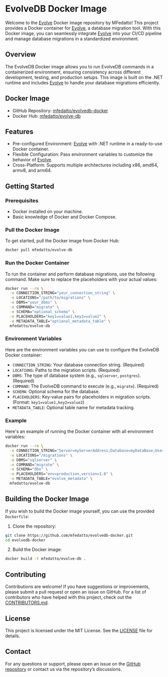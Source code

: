 # EvolveDB Docker Image

Welcome to the [Evolve](https://evolve-db.netlify.app/) Docker image repository by MFedatto!
This project provides a Docker container for [Evolve](https://evolve-db.netlify.app/), a database
migration tool.
With this Docker image, you can seamlessly integrate [Evolve](https://evolve-db.netlify.app/) into
your CI/CD pipeline and manage database migrations in a standardized environment.

## Overview

The EvolveDB Docker image allows you to run EvolveDB commands in a containerized environment,
ensuring consistency across different development, testing, and production setups.
This image is built on the .NET runtime and includes [Evolve](https://evolve-db.netlify.app/) to
handle your database migrations efficiently.

## Docker Image

* GitHub Repository: [mfedatto/evolvedb-docker](https://github.com/mfedatto/evolvedb-docker)
* Docker Hub: [mfedatto/evolve-db](https://hub.docker.com/r/mfedatto/evolve-db)

## Features

* Pre-configured Environment: [Evolve](https://evolve-db.netlify.app/) with .NET runtime in a
  ready-to-use Docker container.
* Flexible Configuration: Pass environment variables to customize the behavior of
  [Evolve](https://evolve-db.netlify.app/).
* Cross-Platform: Supports multiple architectures including x86, amd64, armv8, and arm64.

## Getting Started

### Prerequisites

* Docker installed on your machine.
* Basic knowledge of Docker and Docker Compose.

### Pull the Docker Image

To get started, pull the Docker image from Docker Hub:

```sh
docker pull mfedatto/evolve-db
```

### Run the Docker Container

To run the container and perform database migrations, use the following command.
Make sure to replace the placeholders with your actual values:

```sh
docker run --rm \
  -e CONNECTION_STRING="your_connection_string" \
  -e LOCATIONS="/path/to/migrations" \
  -e DBMS="your_dbms" \
  -e COMMAND="migrate" \
  -e SCHEMA="optional_schema" \
  -e PLACEHOLDERS="key1=value1,key2=value2" \
  -e METADATA_TABLE="optional_metadata_table" \
  mfedatto/evolve-db
```

### Environment Variables

Here are the environment variables you can use to configure the EvolveDB Docker container:

* `CONNECTION_STRING`: Your database connection string. (Required)
* `LOCATIONS`: Paths to the migration scripts. (Required)
* `DBMS`: The type of database system (e.g., `sqlserver`, `postgres`). (Required)
* `COMMAND`: The EvolveDB command to execute (e.g., `migrate`). (Required)
* `SCHEMA`: Optional schema for the database.
* `PLACEHOLDERS`: Key-value pairs for placeholders in migration scripts. (Format: `key1=value1,key2=value2`)
* `METADATA_TABLE`: Optional table name for metadata tracking.

### Example

Here's an example of running the Docker container with all environment variables:

```sh
docker run --rm \
  -e CONNECTION_STRING="Server=myServerAddress;Database=myDataBase;User Id=myUsername;Password=myPassword;" \
  -e LOCATIONS="/migrations" \
  -e DBMS="sqlserver" \
  -e COMMAND="migrate" \
  -e SCHEMA="dbo" \
  -e PLACEHOLDERS="env=production,version=1.0" \
  -e METADATA_TABLE="evolve_metadata" \
  mfedatto/evolve-db
```

## Building the Docker Image

If you wish to build the Docker image yourself, you can use the provided `Dockerfile`:

1. Clone the repository:

```sh
git clone https://github.com/mfedatto/evolvedb-docker.git
cd evolvedb-docker
```

2. Build the Docker image:

```sh
docker build -t mfedatto/evolve-db .
```

## Contributing

Contributions are welcome!
If you have suggestions or improvements, please submit a pull request or open an issue on GitHub.
For a list of contributors who have helped with this project, check out the [CONTRIBUTORS.md](CONTRIBUTORS.md).

## License

This project is licensed under the MIT License. See the [LICENSE](LICENSE.md) file for details.

## Contact

For any questions or support, please open an issue on the
[GitHub repository](https://github.com/mfedatto/evolvedb-docker) or contact us via the repository’s
discussions.
